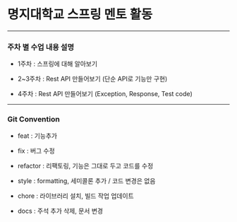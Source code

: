 <h1>명지대학교 스프링 멘토 활동</h1>

<hr/>

<h3>주차 별 수업 내용 설명</h3>

- 1주차 : 스프링에 대해 알아보기

- 2~3주차 : Rest API 만들어보기 (단순 API로 기능만 구현)

- 4주차 : Rest API 만들어보기 (Exception, Response, Test code)


<hr/>


<h3>Git Convention</h3>

- feat : 기능추가

- fix : 버그 수정

- refactor : 리팩토링, 기능은 그대로 두고 코드를 수정

- style : formatting, 세미콜론 추가 / 코드 변경은 없음

- chore : 라이브러리 설치, 빌드 작업 업데이트

- docs : 주석 추가 삭제, 문서 변경
